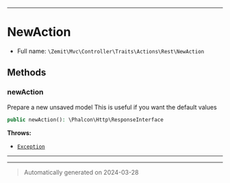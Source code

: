 ***

# NewAction





* Full name: `\Zemit\Mvc\Controller\Traits\Actions\Rest\NewAction`




## Methods


### newAction

Prepare a new unsaved model
This is useful if you want the default values

```php
public newAction(): \Phalcon\Http\ResponseInterface
```











**Throws:**

- [`Exception`](../../../../../../Exception.md)



***

***
> Automatically generated on 2024-03-28

